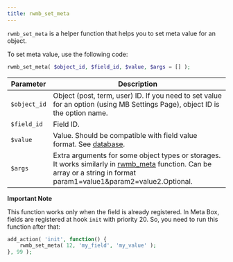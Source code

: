 ```yaml
---
title: rwmb_set_meta
---
```


`rwmb_set_meta` is a helper function that helps you to set meta value for an object.

To set meta value, use the following code:

```php
rwmb_set_meta( $object_id, $field_id, $value, $args = [] );
```

Parameter|Description
---|---
`$object_id`|Object (post, term, user) ID. If you need to set value for an option (using MB Settings Page), object ID is the option name.
`$field_id`|Field ID.
`$value`|Value. Should be compatible with field value format. See [database](https://docs.metabox.io/database/).
`$args`|Extra arguments for some object types or storages. It works similarly in [rwmb_meta](https://docs.metabox.io/rwmb-meta/) function. Can be array or a string in format param1=value1&param2=value2.Optional.

**Important Note**

This function works only when the field is already registered. In Meta Box, fields are registered at hook `init` with priority 20. So, you need to run this function after that:

```php
add_action( 'init', function() {
	rwmb_set_meta( 12, 'my_field', 'my_value' );
}, 99 );
```
